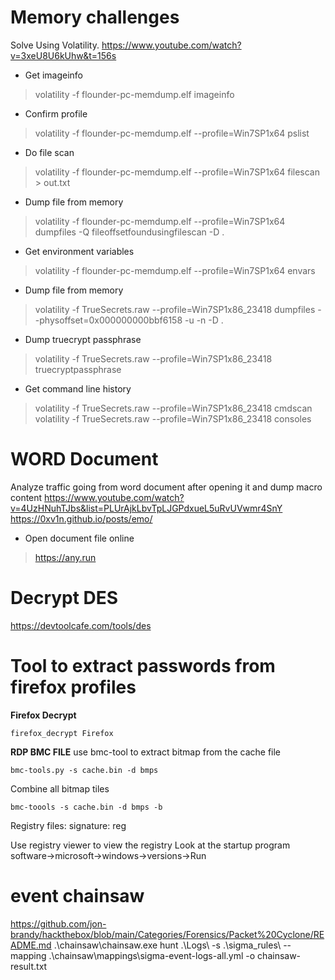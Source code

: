 # Memory challenges
Solve Using Volatility.
https://www.youtube.com/watch?v=3xeU8U6kUhw&t=156s

* Get imageinfo
> volatility -f flounder-pc-memdump.elf imageinfo

* Confirm profile
> volatility -f flounder-pc-memdump.elf --profile=Win7SP1x64 pslist

* Do file scan  
> volatility -f flounder-pc-memdump.elf --profile=Win7SP1x64 filescan > out.txt

* Dump file from memory
> volatility -f flounder-pc-memdump.elf --profile=Win7SP1x64 dumpfiles -Q fileoffsetfoundusingfilescan -D .

* Get environment variables
> volatility -f flounder-pc-memdump.elf --profile=Win7SP1x64 envars

* Dump file from memory
> volatility -f TrueSecrets.raw --profile=Win7SP1x86_23418 dumpfiles --physoffset=0x000000000bbf6158 -u -n -D .

* Dump truecrypt passphrase
> volatility -f TrueSecrets.raw --profile=Win7SP1x86_23418 truecryptpassphrase

* Get command line history
> volatility -f TrueSecrets.raw --profile=Win7SP1x86_23418 cmdscan
> volatility -f TrueSecrets.raw --profile=Win7SP1x86_23418 consoles

# WORD Document

Analyze traffic going from word document after opening it and dump macro content
https://www.youtube.com/watch?v=4UzHNuhTJbs&list=PLUrAjkLbvTpLJGPdxueL5uRvUVwmr4SnY
https://0xv1n.github.io/posts/emo/

* Open document file online
> https://any.run

# Decrypt DES
https://devtoolcafe.com/tools/des

# Tool to extract passwords from firefox profiles

**Firefox Decrypt**

```
firefox_decrypt Firefox
```

**RDP BMC FILE**
use bmc-tool to extract bitmap from the cache file
```
bmc-tools.py -s cache.bin -d bmps
```

Combine all bitmap tiles
```
bmc-toools -s cache.bin -d bmps -b
```

Registry files:
signature: reg

Use registry viewer to view the registry
Look at the startup program
software->microsoft->windows->versions->Run


# event chainsaw
https://github.com/jon-brandy/hackthebox/blob/main/Categories/Forensics/Packet%20Cyclone/README.md
.\chainsaw\chainsaw.exe hunt .\Logs\ -s .\sigma_rules\ --mapping .\chainsaw\mappings\sigma-event-logs-all.yml -o chainsaw-result.txt
